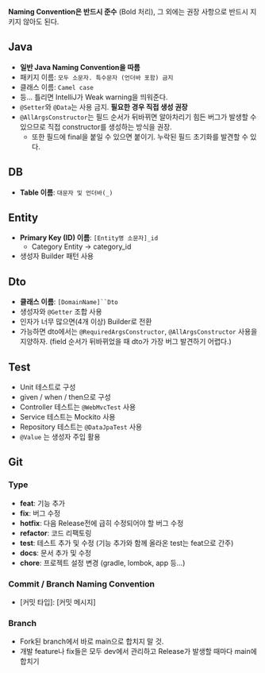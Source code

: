**Naming Convention은 반드시 준수** (Bold 처리), 그 외에는 권장 사항으로 반드시 지키지 않아도 된다.

## Java
 - **일반 Java Naming Convention을 따름**
 - 패키지 이름: `모두 소문자. 특수문자 (언더바 포함) 금지`
 - 클래스 이름: `Camel case`
 - 등... 틀리면 IntelliJ가 Weak warning을 띄워준다.
 - `@Setter`와 `@Data`는 사용 금지. **필요한 경우 직접 생성 권장**
 - `@AllArgsConstructor`는 필드 순서가 뒤바뀌면 알아차리기 힘든 버그가 발생할 수 있으므로 직접 constructor를 생성하는 방식을 권장.
   - 또한 필드에 final을 붙일 수 있으면 붙이기. 누락된 필드 초기화를 발견할 수 있다.


## DB
 - **Table 이름**: `대문자 및 언더바(_)`

## Entity
 - **Primary Key (ID) 이름**: `[Entity명 소문자]_id`
   - Category Entity -> category_id
 - 생성자 Builder 패턴 사용

## Dto
 - **클래스 이름**: `[DomainName]``Dto`
 - 생성자와 `@Getter` 조합 사용
 - 인자가 너무 많으면(4개 이상) Builder로 전환
 - 가능하면 dto에서는 `@RequiredArgsConstructor`, `@AllArgsConstructor` 사용을 지양하자. (field 순서가 뒤바뀌었을 때 dto가 가장 버그 발견하기 어렵다.)

## Test
 - Unit 테스트로 구성
 - given / when / then으로 구성
 - Controller 테스트는 `@WebMvcTest` 사용
 - Service 테스트는 Mockito 사용
 - Repository 테스트는 `@DataJpaTest` 사용
 - `@Value` 는 생성자 주입 활용

## Git

### Type
 - **feat**: 기능 추가
 - **fix**: 버그 수정
 - **hotfix**: 다음 Release전에 급히 수정되어야 할 버그 수정
 - **refactor**: 코드 리팩토링
 - **test**: 테스트 추가 및 수정 (기능 추가와 함께 올라온 test는 feat으로 간주)
 - **docs**: 문서 추가 및 수정
 - **chore**: 프로젝트 설정 변경 (gradle, lombok, app 등...)
### Commit / Branch Naming Convention
 - [커밋 타입]: [커밋 메시지]
### Branch
 - Fork된 branch에서 바로 main으로 합치지 말 것.
 - 개발 feature나 fix들은 모두 dev에서 관리하고 Release가 발생할 때마다 main에 합치기